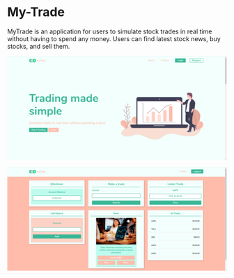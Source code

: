 # My-Trade
MyTrade is an application for users to simulate stock trades in real time without having to spend any money. Users can find latest stock news, buy stocks, and sell them.

 ![alt text](https://github.com/connorskorburg/node.js/blob/master/portfolio/public/images/mytrade-home.png) 
 
  ![alt text](https://github.com/connorskorburg/node.js/blob/master/portfolio/public/images/mytrade-dash.png) 
